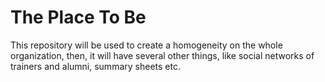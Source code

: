 # The Place To Be

This repository will be used to create a homogeneity on the whole organization, then, it will have several other things, like social networks of trainers and alumni, summary sheets etc.
